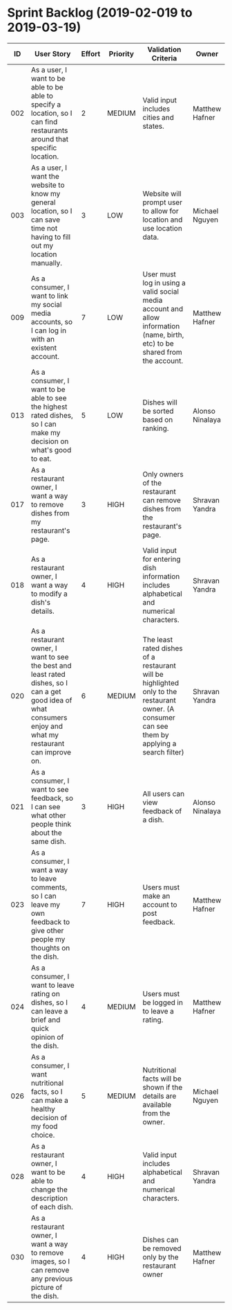 # Sprint Backlog (2019-02-019 to 2019-03-19)

| ID | User Story | Effort | Priority | Validation Criteria | Owner |
|----|------------------|--------|-----|---------|----------|
| 002 | As a user, I want to be able to be able to specify a location, so I can find restaurants around that specific location. | 2 | MEDIUM | Valid input includes cities and states. | Matthew Hafner |
| 003 | As a user, I want the website to know my general location, so I can save time not having to fill out my location manually. | 3 | LOW | Website will prompt user to allow for location and use location data. | Michael Nguyen |
| 009 | As a consumer, I want to link my social media accounts, so I can log in with an existent account. | 7 | LOW | User must log in using a valid social media account and allow information (name, birth, etc) to be shared from the account. | Matthew Hafner |
| 013 | As a consumer, I want to be able to see the highest rated dishes, so I can make my decision on what's good to eat. | 5 | LOW | Dishes will be sorted based on ranking. | Alonso Ninalaya |
| 017 | As a restaurant owner, I want a way to remove dishes from my restaurant's page. | 3 | HIGH | Only owners of the restaurant can remove dishes from the restaurant's page. | Shravan Yandra |
| 018 | As a restaurant owner, I want a way to modify a dish's details. | 4 | HIGH | Valid input for entering dish information includes alphabetical and numerical characters. | Shravan Yandra |
| 020 | As a restaurant owner, I want to see the best and least rated dishes, so I can a get good idea of what consumers enjoy and what my restaurant can improve on. | 6 | MEDIUM | The least rated dishes of a restaurant will be highlighted only to the restaurant owner. (A consumer can see them by applying a search filter) | Shravan Yandra |
| 021 | As a consumer, I want to see feedback, so I can see what other people think about the same dish. | 3 | HIGH | All users can view feedback of a dish. | Alonso Ninalaya |
| 023 | As a consumer, I want a way to leave comments, so I can leave my own feedback to give other people my thoughts on the dish. | 7 | HIGH | Users must make an account to post feedback. | Matthew Hafner |
| 024 | As a consumer, I want to leave rating on dishes, so I can leave a brief and quick opinion of the dish. | 4 | MEDIUM | Users must be logged in to leave a rating. | Matthew Hafner |
| 026 | As a consumer, I want nutritional facts, so I can make a healthy decision of my food choice. | 5 | MEDIUM | Nutritional facts will be shown if the details are available from the owner. | Michael Nguyen |
| 028 | As a restaurant owner, I want to be able to change the description of each dish. | 4 | HIGH | Valid input includes alphabetical and numerical characters. | Shravan Yandra |
| 030 | As a restaurant owner, I want a way to remove images, so I can remove any previous picture of the dish. | 4 | HIGH | Dishes can be removed only by the restaurant owner  | Matthew Hafner |

